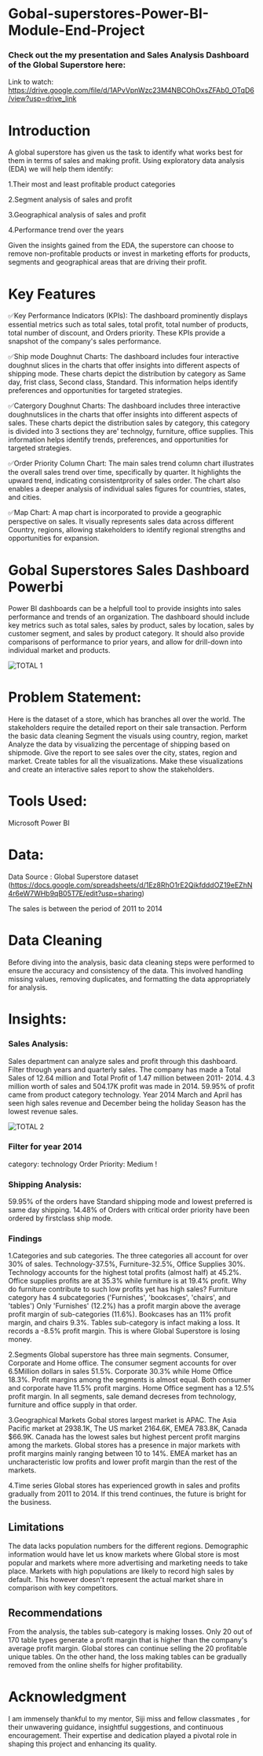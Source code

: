 # Gobal-superstores-Power-BI-Module-End-Project

### Check out the my presentation and Sales Analysis Dashboard of the Global Superstore here:
Link to watch: https://drive.google.com/file/d/1APvVpnWzc23M4NBCOhOxsZFAb0_OTqD6/view?usp=drive_link



# Introduction
A global superstore has given us the task to identify what works best for them in terms of sales and making profit. Using exploratory data analysis (EDA) we will help them identify:

1.Their most and least profitable product categories

2.Segment analysis of sales and profit

3.Geographical analysis of sales and profit

4.Performance trend over the years

Given the insights gained from the EDA, the superstore can choose to remove non-profitable products or invest in marketing efforts for products, segments and geographical areas that are driving their profit.

# Key Features 

✅Key Performance Indicators (KPIs):
The dashboard prominently displays essential metrics such as total sales, total profit, total number of products, total number of discount, and Orders priority. These KPIs provide a snapshot of the company's sales performance.

✅Ship mode Doughnut Charts:
The dashboard includes four interactive doughnut slices in the charts that offer insights into different aspects of shipping mode. These charts depict the distribution by category as Same day, frist class, Second class, Standard. This information helps identify preferences and opportunities for targeted strategies.

✅Catergory Doughnut Charts:
The dashboard includes three interactive doughnutslices in the charts that offer insights into different aspects of sales. These charts depict the distribution sales by category, this category is divided into 3 sections they are' technolgy, furniture, office supplies. This information helps identify trends, preferences, and opportunities for targeted strategies.

✅Order Priority Column Chart:
The main sales trend column chart illustrates the overall sales trend over time, specifically by quarter. It highlights the upward trend, indicating consistentprority of sales order. The chart also enables a deeper analysis of individual sales figures for countries, states, and cities.

✅Map Chart:
A map chart is incorporated to provide a geographic perspective on sales. It visually represents sales data across different Country, regions, allowing stakeholders to identify regional strengths and opportunities for expansion.

# Gobal Superstores Sales Dashboard Powerbi
Power BI dashboards can be a helpfull tool to provide insights into sales performance and trends of an organization.
The dashboard should include key metrics such as total sales, sales by product, sales by location, sales by customer segment, and sales by product category.
It should also provide comparisons of performance to prior years, and allow for drill-down into individual market and products.

![TOTAL 1](https://github.com/abyjohn1708/Gobal-superstores-Power-BI-Module-End-Project/assets/133591355/a6e0dd53-7be3-4936-b334-c3a3a72a89d4)

# Problem Statement:
Here is the dataset of a store, which has branches all over the world. The stakeholders require the detailed report on their sale transaction.
Perform the basic data cleaning
Segment the visuals using country, region, market
Analyze the data by visualizing the percentage of shipping based on shipmode.
Give the report to see sales over the city, states, region and market.
Create tables for all the visualizations.
Make these visualizations and create an interactive sales report to show the stakeholders.

# Tools Used:
Microsoft Power BI

# Data:
Data Source : Global Superstore dataset (https://docs.google.com/spreadsheets/d/1Ez8RhO1rE2QikfdddOZ19eEZhN4r6eW7WHb9qB05T7E/edit?usp=sharing)

The sales is between the period of 2011 to 2014

# Data Cleaning
Before diving into the analysis, basic data cleaning steps were performed to ensure the accuracy and consistency of the data. This involved handling missing values, removing duplicates, and formatting the data appropriately for analysis. 

# Insights:
### Sales Analysis:
Sales department can analyze sales and profit through this dashboard. Filter through years and quarterly sales.
The company has made a Total Sales of 12.64 million and Total Profit of 1.47 million between 2011- 2014.
4.3 million worth of sales and 504.17K profit was made in 2014.
59.95% of profit came from product category technology.
Year 2014 March and April has seen high sales revenue and December being the holiday Season has the lowest revenue sales.

![TOTAL 2](https://github.com/abyjohn1708/Gobal-superstores-Power-BI-Module-End-Project/assets/133591355/2bc3077c-f456-472a-9e35-a51b3092dc11)
### Filter for year 2014
category: technology
Order Priority: Medium !


### Shipping Analysis:
59.95% of the orders have Standard shipping mode and lowest preferred is same day shipping.
14.48% of Orders with critical order priority have been ordered by firstclass ship mode.

### Findings
1.Categories and sub categories. The three categories all account for over 30% of sales. Technology-37.5%, Furniture-32.5%, 
Office Supplies 30%. Technology accounts for the highest total profits (almost half) at 45.2%. Office supplies profits are at 35.3% while furniture is at 19.4% profit. Why do furniture contribute to such low profits yet has high sales? Furniture category has 4 subcategories ('Furnishes', 'bookcases', 'chairs', and 'tables') Only 'Furnishes' (12.2%) has a profit margin above the average profit margin of sub-categories (11.6%). Bookcases has an 11% profit margin, and chairs 9.3%. Tables sub-category is infact making a loss. It records a -8.5% profit margin. This is where Global Superstore is losing money.

2.Segments Global superstore has three main segments. Consumer, Corporate and Home office. The consumer segment accounts for over 6.5Million dollars in sales 51.5%. Corporate 30.3% while Home Office 18.3%. Profit margins among the segments is almost equal. Both consumer and corporate have 11.5% profit margins. Home Office segment has a 12.5% profit margin. In all segments, sale demand decreses from technology, furniture and office supply in that order.

3.Geographical Markets Gobal stores largest market is APAC. The Asia Pacific market at 2938.1K, The US market 2164.6K, EMEA 783.8K, Canada $66.9K. Canada has the lowest sales but highest percent profit margins among the markets. Global stores has a presence in major markets with profit margins mainly ranging between 10 to 14%. EMEA market has an uncharacteristic low profits and lower profit margin than the rest of the markets.

4.Time series Global stores has experienced growth in sales and profits gradually from 2011 to 2014. If this trend continues, the future is bright for the business.

## Limitations
The data lacks population numbers for the different regions. Demographic information would have let us know markets where Global store is most popular and markets where more advertising and marketing needs to take place. Markets with high populations are likely to record high sales by default. This however doesn't represent the actual market share in comparison with key competitors.

## Recommendations
From the analysis, the tables sub-category is making losses. Only 20 out of 170 table types generate a profit margin that is higher than the company's average profit margin. Global stores can continue selling the 20 profitable unique tables. On the other hand, the loss making tables can be gradually removed from the online shelfs for higher profitability.

# Acknowledgment
I am immensely thankful to my mentor, Siji miss and fellow classmates , for their unwavering guidance, insightful suggestions, and continuous encouragement. Their expertise and dedication played a pivotal role in shaping this project and enhancing its quality.
